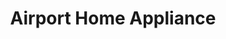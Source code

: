 ---
title: "Airport Home Appliance"
url: /roseville/airport-home-appliance/
shop: Haushaltsgeräte
---
